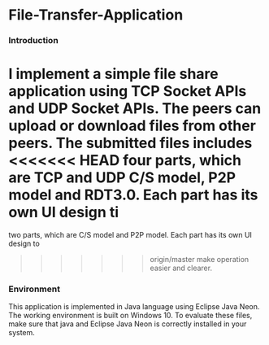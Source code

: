 # File-Transfer-Application
### Introduction

I implement a simple file share application using TCP Socket APIs and UDP Socket APIs.
The peers can upload or download files from other peers. The submitted files includes
<<<<<<< HEAD
four parts, which are TCP and UDP C/S model, P2P model and RDT3.0. Each part has its own UI design ti
=======
two parts, which are C/S model and P2P model. Each part has its own UI design to
>>>>>>> origin/master
make operation easier and clearer.



### Environment

This application is implemented in Java language using Eclipse Java Neon.
The working environment is built on Windows 10. To evaluate these files, make sure
that java and Eclipse Java Neon is correctly installed in your system.
